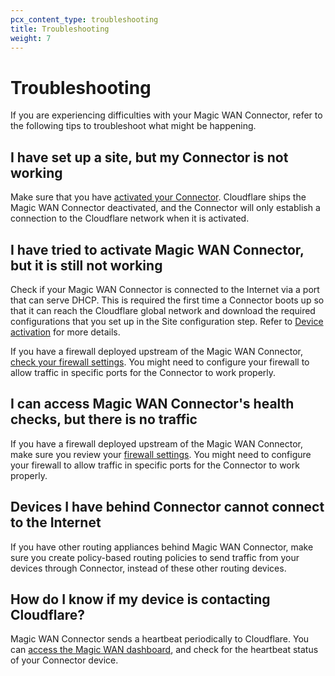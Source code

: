 ```yaml
---
pcx_content_type: troubleshooting
title: Troubleshooting
weight: 7
---
```


# Troubleshooting

If you are experiencing difficulties with your Magic WAN Connector, refer to the following tips to troubleshoot what might be happening.

## I have set up a site, but my Connector is not working

Make sure that you have [activated your Connector](/magic-wan/configuration/connector/configure-hardware-connector/#device-activation). Cloudflare ships the Magic WAN Connector deactivated, and the Connector will only establish a connection to the Cloudflare network when it is activated.

## I have tried to activate Magic WAN Connector, but it is still not working

Check if your Magic WAN Connector is connected to the Internet via a port that can serve DHCP. This is required the first time a Connector boots up so that it can reach the Cloudflare global network and download the required configurations that you set up in the Site configuration step. Refer to [Device activation](/magic-wan/configuration/connector/configure-hardware-connector/#device-activation) for more details.

If you have a firewall deployed upstream of the Magic WAN Connector, [check your firewall settings](/magic-wan/configuration/connector/configure-hardware-connector/#firewall-settings-required). You might need to configure your firewall to allow traffic in specific ports for the Connector to work properly.

## I can access Magic WAN Connector's health checks, but there is no traffic

If you have a firewall deployed upstream of the Magic WAN Connector, make sure you review your [firewall settings](/magic-wan/configuration/connector/configure-hardware-connector/#firewall-settings-required). You might need to configure your firewall to allow traffic in specific ports for the Connector to work properly.

## Devices I have behind Connector cannot connect to the Internet

If you have other routing appliances behind Magic WAN Connector, make sure you create policy-based routing policies to send traffic from your devices through Connector, instead of these other routing devices.

## How do I know if my device is contacting Cloudflare?

Magic WAN Connector sends a heartbeat periodically to Cloudflare. You can [access the Magic WAN dashboard](/magic-wan/configuration/connector/maintenance/#heartbeat), and check for the heartbeat status of your Connector device.